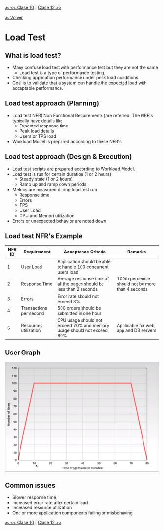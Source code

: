 [🔙 << Clase 10](../10_Class/10_Class.md) | [Clase 12 >>](../12_Class/12_Class.md)

[🔙 Volver](../README.md)


# Load Test
## What is load test?
- Many confuse load test with performance test but they are not the same
    - Load test is a type of performance testing.
- Checking application performance under peak load conditions.
- Goal is to validate that a system can handle the expected load with acceptable performance.

## Load test approach (Planning)
- Load test NFR( Non Functional Requirements )are referred. The NRF's typically have details like
    - Expected response time
    - Peak load details
    - Users or TPS load
- Workload Model is prepared according to these NFR's

## Load test approach (Design & Execution)
- Load test scripts are prepared according to Workload Model.
- Load test is run for certain duration (1 or 2 hours)
    - Steady state (1 or 2 hours)
    - Ramp up and ramp down periods
- Metrics are measured during load test run
    - Response time
    - Errors
    - TPS
    - User Load
    - CPU and Memori utilization
- Errors or unexpected behavior are noted down

## Load test NFR's Example
| NFR ID| Requirement | Acceptance Criteria | Remarks |
|-------|-----------------|-----------------|-----------------|
| 1 | User Load | Application should be able to handle 100 concurrent users load|  |
| 2 | Response Time | Average response time of all the pages should be less than 2 seconds | 100th percentile should not be more than 4 seconds |
| 3 | Errors | Error rate should not exceed 3% |  |
| 4 | Transactions per second | 500 orders should be submitted in one hour |  |
| 5 | Resources utilization | CPU usage should not exceed 70% and memory usage should not exceed 80% | Applicable for web, app and DB servers |

## User Graph
<img src="../assets/RampGraph.png" alt="Difference" width="800" height="">

## Common issues
- Slower response time
- Increased error rate after certain load
- Increased resource utilization
- One or more application components failing or misbehaving

[🔙 << Clase 10](../10_Class/10_Class.md) | [Clase 12 >>](../12_Class/12_Class.md)

